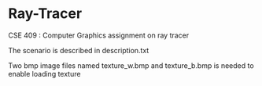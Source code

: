 # Ray-Tracer
CSE 409 : Computer Graphics assignment on ray tracer

The scenario is described in description.txt

Two bmp image files named texture_w.bmp and texture_b.bmp is needed to enable loading texture
